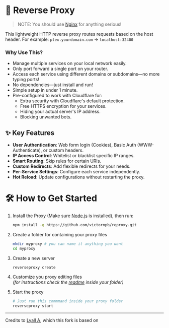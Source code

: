 📡 Reverse Proxy
===================
> NOTE: You should use [Nginx](https://www.nginx.com) for anything serious!

This lightweight HTTP reverse proxy routes requests based on the host header.
For example: `plex.yourdomain.com` → `localhost:32400`

### Why Use This?
- Manage multiple services on your local network easily.
- Only port forward a single port on your router.
- Access each service using different domains or subdomains—no more typing ports!
- No dependencies—just install and run!
- Simple setup in under 1 minute.
- Pre-configured to work with Cloudflare for:
    - Extra security with Cloudflare's default protection.
    - Free HTTPS encryption for your services.
    - Hiding your actual server's IP address.
    - Blocking unwanted bots.

## ✨ Key Features
* __User Authentication__: Web form login (Cookies), Basic Auth (WWW-Authenticate), or custom headers.
* __IP Access Control__: Whitelist or blacklist specific IP ranges.
* __Smart Routing__: Skip rules for certain URIs.
* __Custom Redirects__: Add flexible redirects for your needs.
* __Per-Service Settings__: Configure each service independently.
* __Hot Reload__: Update configurations without restarting the proxy.


# 🛠️ How to Get Started

1. Install the Proxy (Make sure [Node.js](https://nodejs.org/) is installed), then run:
    ```sh
    npm install -g https://github.com/victornpb/reproxy.git
    ```

2. Create a folder for containing your proxy files
    ```sh
    mkdir myproxy # you can name it anything you want
    cd myproxy
    ```

3. Create a new server
    ```sh
    reverseproxy create
    ```

4. Customize you proxy editing files  
  *(for instructions check the [readme](./example/) inside your folder)*

5. Start the proxy  
    ```sh
    # Just run this commmand inside your proxy folder
    reverseproxy start
    ```

----

Credits to [Lyall A](https://github.com/Lyall-A/HTTP-Reverse-Proxy), which this fork is based on
